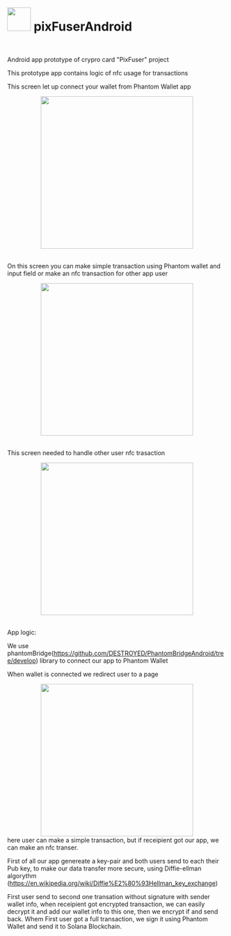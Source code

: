 # <img src="https://user-images.githubusercontent.com/85285176/224109146-9a6548a9-c9c8-4f9f-a2ac-f4c8807d8af7.png" width="54px" style="margin-bottom:-16px">  pixFuserAndroid

<br>

Android app prototype of crypro card "PixFuser" project

This prototype app contains logic of nfc usage for transactions

This screen let up connect your wallet from Phantom Wallet app
<div align="center">
  <img src="https://user-images.githubusercontent.com/5672290/224949189-22710a81-96fb-4c3f-a42e-41f7e4e8ccd5.jpeg" width="350px">
</div>

<br>

On this screen you can make simple transaction using Phantom wallet and input field or make an nfc transaction for other app user
<div align="center">
  <img src="https://user-images.githubusercontent.com/5672290/224949186-b3b171a6-2fb9-45c6-93bd-f0075393447f.jpeg" width="350px">
</div>

<br>

This screen needed to handle other user nfc trasaction
<div align="center">
  <img src="https://user-images.githubusercontent.com/5672290/224949173-df5cf252-0aff-4c9a-87eb-7b8a1db3c373.jpeg" width="350px">
</div>

<br>

App logic: 

We use phantomBridge(https://github.com/DESTROYED/PhantomBridgeAndroid/tree/develop) library to connect our app to Phantom Wallet

When wallet is connected we redirect user to a page 
<div align="center">
  <img src="https://user-images.githubusercontent.com/5672290/224949186-b3b171a6-2fb9-45c6-93bd-f0075393447f.jpeg" width="350px">
</div>
here user can make a simple transaction, but if receipient got our app, we can make an nfc transer. 

First of all our app genereate a key-pair and both users send to each their Pub key, to make our data transfer more secure, using Diffie-ellman algorythm
(https://en.wikipedia.org/wiki/Diffie%E2%80%93Hellman_key_exchange)

First user send to second one transation without signature with sender wallet info, when receipient got encrypted transaction, we can easily decrypt it and add our wallet info to this one, then we encrypt if and send back.
Whem First user got a full transaction, we sign it using Phantom Wallet and send it to Solana Blockchain.
